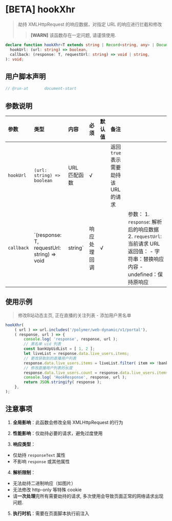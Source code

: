 # [BETA] hookXhr

> 劫持 XMLHttpRequest 的响应数据，对指定 URL 的响应进行拦截和修改
>
> > **[WARN]** 该函数存在一定问题, 请谨慎使用. 

```ts
declare function hookXhr<T extends string | Record<string, any> | Document>(
  hookUrl: (url: string) => boolean,
  callback: (response: T, requestUrl: string) => void | string,
): void;
```

## 用户脚本声明

```ts
// @run-at       document-start
```

## 参数说明

| 参数       | 类型                                       | 内容         | 必须         | 默认值 | 备注                                  |                                                              |
| :--------- | :----------------------------------------- | :----------- | :----------- | :----- | :------------------------------------ | ------------------------------------------------------------ |
| `hookUrl`  | `(url: string) => boolean`                 | URL 匹配函数 | √            |        | 返回 `true` 表示需要劫持该 URL 的请求 |                                                              |
| `callback` | `(response: T, requestUrl: string) => void | string`      | 响应处理回调 | √      |                                       | 参数： 1. `response`: 解析后的响应数据 2. `requestUrl`: 当前请求 URL 返回值： - 字符串：替换响应内容 - undefined：保持原响应 |

## 使用示例

> 修改B站动态主页, 正在直播的关注列表 - 添加用户黑名单

```js
hookXhr(
	( url ) => url.includes('/polymer/web-dynamic/v1/portal'),
	( response, url ) => {
		console.log( 'response', response, url );
		// 黑名单 uid 列表
		const bankUpUidList = [ 1, 2 ];
		let liveList = response.data.live_users.items;
		// 更改获取到的直播用户列表
		response.data.live_users.items = liveList.filter( item => !bankUpUidList.includes( item.mid ) );
		// 修改直播用户列表的长度
		response.data.live_users.count = response.data.live_users.items.length;
		console.log( 'HookResponse', response, url );
		return JSON.stringify( response );
	},
);
```

## 注意事项

1. **全局影响**：此函数会修改全局 XMLHttpRequest 的行为

2. **性能影响**：仅劫持必要的请求，避免过度使用

3. **响应类型**：
  - 仅劫持 `responseText` 属性
  - 不影响 `response` 或其他属性

4. **解析限制**：
  - 无法劫持二进制响应（如图片）
  - 无法修改 http-only 等特殊 cookie
  - 请**一次处理**完所有需要劫持的请求, 多次使用会导致页面正常的网络请求出现问题. 

5. **执行时机**：需要在页面脚本执行前注入
